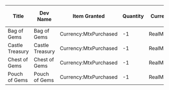 | Title | Dev Name | Item Granted | Quantity | Currency | Currency Sub Type | Price |
| ----- | -------- | ------------ | -------- | -------- | ----------------- | ----- |
| Bag of Gems | Bag of Gems | Currency:MtxPurchased | -1 | RealMoney |  | 0 |
| Castle Treasury | Castle Treasury | Currency:MtxPurchased | -1 | RealMoney |  | 0 |
| Chest of Gems | Chest of Gems | Currency:MtxPurchased | -1 | RealMoney |  | 0 |
| Pouch of Gems | Pouch of Gems | Currency:MtxPurchased | -1 | RealMoney |  | 0 |
